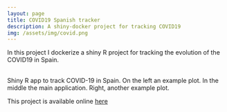 ```yaml
---
layout: page
title: COVID19 Spanish tracker
description: A shiny-docker project for tracking COVID19
img: /assets/img/covid.png
---
```


In this project I dockerize a shiny R project for tracking the evolution of the COVID19 in Spain.

<div class="img_row">
    <img class="col one left" src="{{ site.baseurl }}/assets/img/covid1.png" alt="" title="example plot"/>
    <img class="col one left" src="{{ site.baseurl }}/assets/img/covid.png" alt="" title="principal app"/>
    <img class="col one left" src="{{ site.baseurl }}/assets/img/covid2.png" alt="" title="example plot"/>
</div>
<div class="col three caption">
    Shiny R app to track COVID-19 in Spain. On the left an example plot. In the middle the main application. Right, another example plot.
</div>

This project is available online <a href="https://covid19.citic.udc.es" target="blank">here</a>

<br/><br/>


